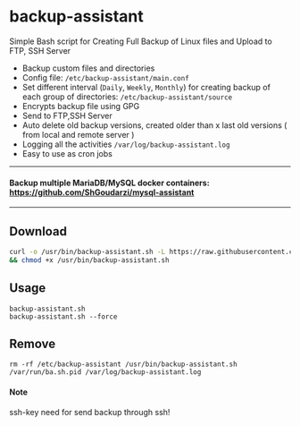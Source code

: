 # backup-assistant
Simple Bash script for Creating Full Backup of Linux files and Upload to FTP, SSH Server


+ Backup custom files and directories
+ Config file:   `/etc/backup-assistant/main.conf`
+ Set different interval (`Daily`, `Weekly`, `Monthly`) for creating backup of each group of directories: `/etc/backup-assistant/source`
+ Encrypts backup file using GPG
+ Send to FTP,SSH Server 
+ Auto delete old backup versions, created older than x last old versions ( from local and remote server )
+ Logging all the activities `/var/log/backup-assistant.log`
+ Easy to use as cron jobs
-------------------------------------
#### Backup multiple MariaDB/MySQL docker containers: https://github.com/ShGoudarzi/mysql-assistant
-------------------------------------

## Download
```bash
curl -o /usr/bin/backup-assistant.sh -L https://raw.githubusercontent.com/ShGoudarzi/backup-assistant/main/backup-assistant.sh \
&& chmod +x /usr/bin/backup-assistant.sh
```

## Usage
```
backup-assistant.sh 
backup-assistant.sh --force
```

## Remove
```
rm -rf /etc/backup-assistant /usr/bin/backup-assistant.sh /var/run/ba.sh.pid /var/log/backup-assistant.log
```

#### Note
ssh-key need for send backup through ssh!
